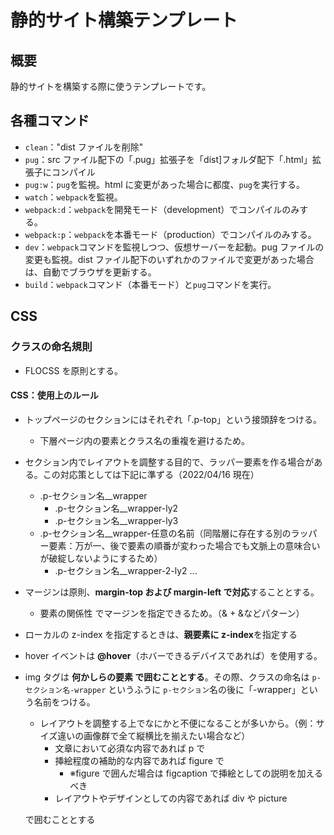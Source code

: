 # 静的サイト構築テンプレート

## 概要

静的サイトを構築する際に使うテンプレートです。

## 各種コマンド

- `clean`："dist ファイルを削除"
- `pug`：src ファイル配下の「.pug」拡張子を「dist]フォルダ配下「.html」拡張子にコンパイル
- `pug:w`：`pug`を監視。html に変更があった場合に都度、`pug`を実行する。
- `watch`：`webpack`を監視。
- `webpack:d`：`webpack`を開発モード（development）でコンパイルのみする。
- `webpack:p`：`webpack`を本番モード（production）でコンパイルのみする。
- `dev`：`webpack`コマンドを監視しつつ、仮想サーバーを起動。pug ファイルの変更も監視。dist ファイル配下のいずれかのファイルで変更があった場合は、自動でブラウザを更新する。
- `build`：`webpack`コマンド（本番モード）と`pug`コマンドを実行。

## CSS

### クラスの命名規則

- FLOCSS を原則とする。

#### CSS：使用上のルール

- トップページのセクションにはそれぞれ「.p-top」という接頭辞をつける。

  - 下層ページ内の要素とクラス名の重複を避けるため。

- セクション内でレイアウトを調整する目的で、ラッパー要素を作る場合がある。この対応策としては下記に準ずる（2022/04/16 現在）

  - .p-セクション名\_\_wrapper
    - .p-セクション名\_\_wrapper-ly2
    - .p-セクション名\_\_wrapper-ly3
  - .p-セクション名\_\_wrapper-任意の名前（同階層に存在する別のラッパー要素：万が一、後で要素の順番が変わった場合でも文脈上の意味合いが破綻しないようにするため）
    - .p-セクション名\_\_wrapper-2-ly2
      ...

- マージンは原則、**margin-top および margin-left で対応**することとする。
  - 要素の関係性 でマージンを指定できるため。（& + &などパターン）
- ローカルの z-index を指定するときは、**親要素に z-index**を指定する
- hover イベントは **@hover**（ホバーできるデバイスであれば）を使用する。
- img タグは **何かしらの要素 で囲むこととする**。その際、クラスの命名は `p-セクション名-wrapper` というふうに `p-セクション`名の後に「-wrapper」という名前をつける。

  - レイアウトを調整する上でなにかと不便になることが多いから。（例：サイズ違いの画像群で全て縦横比を揃えたい場合など）
    - 文章において必須な内容であれば p で
    - 挿絵程度の補助的な内容であれば figure で
      - ※figure で囲んだ場合は figcaption で挿絵としての説明を加えるべき
    - レイアウトやデザインとしての内容であれば div や picture

  で囲むこととする
